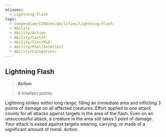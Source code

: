 ```yaml
---
aliases:
  - Lightning Flash
tags:
  - Compendium/CSRD/en/Abilities/Lightning-Flash
  - Ability
  - Ability/Action
  - Ability/Cost/4
  - Ability/Tier/Mid
  - Ability/Pool/Intellect
  - Ability/Categories/
---
```

  
    
## Lightning Flash    
>**Action**    
>4 Intellect points  
    
Lightning strikes within long range, filling an immediate area and inflicting 3 points of damage on all affected creatures. Effort applied to one attack counts for all attacks against targets in the area of the flash. Even on an unsuccessful attack, a creature in the area still takes 1 point of damage. Your attack is eased against targets wearing, carrying, or made of a significant amount of metal. Action.  
  

